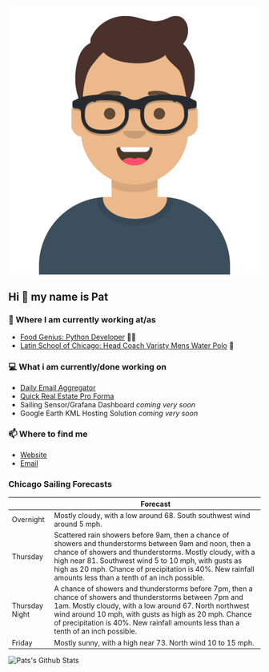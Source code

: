 [![Social banner for p-j-falconer](https://raw.githubusercontent.com/P-J-FALCONER/P-J-FALCONER/master/assets/avataaars.svg)](https://patfalconer.com/)
## Hi :wave: my name is Pat

### 💼 Where I am currently working at/as
- [Food Genius: Python Developer](https://getfoodgenius.com/) 🍔🐍
- [Latin School of Chicago: Head Coach Varisty Mens Water Polo](https://www.latinschool.org/) 🤽


### 💻 What i am currently/done working on
 - [Daily Email Aggregator](https://github.com/P-J-FALCONER/dott_daily_mail)
 - [Quick Real Estate Pro Forma](https://github.com/P-J-FALCONER/henry)
 - Sailing Sensor/Grafana Dashboard *coming very soon*
 - Google Earth KML Hosting Solution *coming very soon*

### 📫 Where to find me
 - [Website](https://patfalconer.com/)
 - [Email](mailto:patrick.j.falconer@gmail.com)


### Chicago Sailing Forecasts
|   | Forecast  |
|---|---|
| Overnight | Mostly cloudy, with a low around 68. South southwest wind around 5 mph. |
| Thursday | Scattered rain showers before 9am, then a chance of showers and thunderstorms between 9am and noon, then a chance of showers and thunderstorms. Mostly cloudy, with a high near 81. Southwest wind 5 to 10 mph, with gusts as high as 20 mph. Chance of precipitation is 40%. New rainfall amounts less than a tenth of an inch possible. |
| Thursday Night | A chance of showers and thunderstorms before 7pm, then a chance of showers and thunderstorms between 7pm and 1am. Mostly cloudy, with a low around 67. North northwest wind around 10 mph, with gusts as high as 20 mph. Chance of precipitation is 40%. New rainfall amounts less than a tenth of an inch possible. |
| Friday | Mostly sunny, with a high near 73. North wind 10 to 15 mph. |

![Pats's Github Stats](https://github-readme-stats.vercel.app/api?username=p-j-falconer&show_icons=true&theme=radical)
